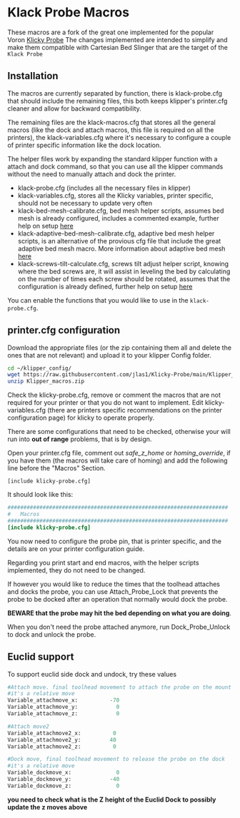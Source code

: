 # Klack Probe Macros

These macros are a fork of the great one implemented for the popular Voron [Klicky Probe](https://github.com/jlas1/Klicky-Probe)
The changes implemented are intended to simplify and make them compatible with Cartesian Bed Slinger that are the target of the `Klack Probe`

## Installation

The macros are currently separated by function, there is klack-probe.cfg that should include the remaining files, this both keeps klipper's printer.cfg cleaner and allow for backward compatibility.

The remaining files are the klack-macros.cfg that stores all the general macros (like the dock and attach macros, this file is required on all the printers), the klack-variables.cfg where it's necessary to configure a couple of printer specific information like the dock location.

The helper files work by expanding the standard klipper function with a attach and dock command, so that you can use all the klipper commands without the need to manually attach and dock the printer.

* klack-probe.cfg (includes all the necessary files in klipper)
* klack-variables.cfg, stores all the Klicky variables, printer specific, should not be necessary to update very often
* klack-bed-mesh-calibrate.cfg, bed mesh helper scripts, assumes bed mesh is already configured, includes a commented example, further help on setup [here](https://www.klipper3d.org/Bed_Mesh.html#bed-mesh)
* klack-adaptive-bed-mesh-calibrate.cfg, adaptive bed mesh helper scripts, is an alternative of the provious cfg file that include the great adaptive bed mesh macro. More information about adaptive bed mesh [here](https://gist.github.com/ChipCE/95fdbd3c2f3a064397f9610f915f7d02)
* klack-screws-tilt-calculate.cfg, screws tilt adjust helper script, knowing where the bed screws are, it will assist in leveling the bed by calculating on the number of times each screw should be rotated, assumes that the configuration is already defined, further help on setup [here](https://www.klipper3d.org/Manual_Level.html#adjusting-bed-leveling-screws-using-the-bed-probe)

You can enable the functions that you would like to use in the `klack-probe.cfg`.

## printer.cfg configuration

Download the appropriate files (or the zip containing them all and delete the ones that are not relevant) and upload it to your klipper Config folder.

```bash
cd ~/klipper_config/
wget https://raw.githubusercontent.com/jlas1/Klicky-Probe/main/Klipper_macros/Klipper_macros.zip
unzip Klipper_macros.zip
```

Check the klicky-probe.cfg, remove or comment the macros that are not required for your printer or that you do not want to implement.
Edit klicky-variables.cfg (there are printers specific recommendations on the printer configuration page) for klicky to operate properly.

There are some configurations that need to be checked, otherwise your will run into **out of range** problems, that is by design.

Open your printer.cfg file, comment out *safe_z_home* or *homing_override*, if you have them (the macros will take care of homing) and add the following line before the "Macros" Section.

`[include klicky-probe.cfg]`

It should look like this:

```ini
#####################################################################
# 	Macros
#####################################################################
[include klicky-probe.cfg]
```

You now need to configure the probe pin, that is printer specific, and the details are on your printer configuration guide.

Regarding you print start and end macros, with the helper scripts implemented, they do not need to be changed.

If however you would like to reduce the times that the toolhead attaches and docks the probe, you can use Attach_Probe_Lock that prevents the probe to be docked after an operation that normally would dock the probe.

**BEWARE that the probe may hit the bed depending on what you are doing**.

When you don't need the probe attached anymore, run Dock_Probe_Unlock to dock and unlock the probe.

## Euclid support

To support euclid side dock and undock, try these values

```python
#Attach move. final toolhead movement to attach the probe on the mount
#it's a relative move
Variable_attachmove_x:          -70
Variable_attachmove_y:            0
Variable_attachmove_z:            0

#Attach move2
Variable_attachmove2_x:          0
Variable_attachmove2_y:         40
Variable_attachmove2_z:          0

#Dock move, final toolhead movement to release the probe on the dock
#it's a relative move
Variable_dockmove_x:              0
Variable_dockmove_y:            -40
Variable_dockmove_z:              0
```

**you need to check what is the Z height of the Euclid Dock to possibly update the z moves above**
